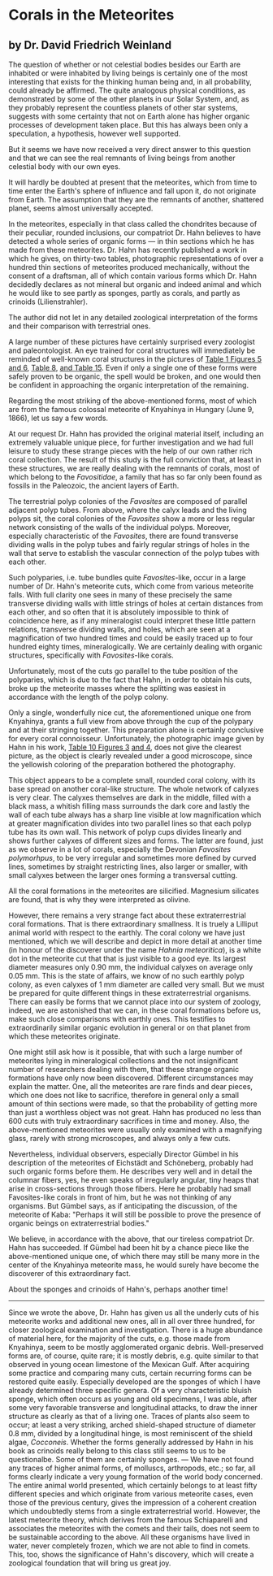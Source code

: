 # Corals in the Meteorites

## by Dr. David Friedrich Weinland

The question of whether or not celestial bodies besides our Earth are inhabited or were inhabited by living beings is certainly one of the most interesting that exists for the thinking human being and, in all probability, could already be affirmed. The quite analogous physical conditions, as demonstrated by some of the other planets in our Solar System, and, as they probably represent the countless planets of other star systems, suggests with some certainty that not on Earth alone has higher organic processes of development taken place. But this has always been only a speculation, a hypothesis, however well supported.

But it seems we have now received a very direct answer to this question and that we can see the real remnants of living beings from another celestial body with our own eyes.

It will hardly be doubted at present that the meteorites, which from time to time enter the Earth's sphere of influence and fall upon it, do not originate from Earth. The assumption that they are the remnants of another, shattered planet, seems almost universally accepted.

In the meteorites, especially in that class called the chondrites because of their peculiar, rounded inclusions, our compatriot Dr. Hahn believes to have detected a whole series of organic forms — in thin sections which he has made from these meteorites. Dr. Hahn has recently published a work in which he gives, on thirty-two tables, photographic representations of over a hundred thin sections of meteorites produced mechanically, without the consent of a draftsman, all of which contain various forms which Dr. Hahn decidedly declares as not mineral but organic and indeed animal and which he would like to see partly as sponges, partly as corals, and partly as crinoids (Lilienstrahler).

The author did not let in any detailed zoological interpretation of the forms and their comparison with terrestrial ones.

A large number of these pictures have certainly surprised every zoologist and paleontologist. An eye trained for coral structures will immediately be reminded of well-known coral structures in the pictures of [Table 1 Figures 5](https://cdn.solaranamnesis.com/OttoHahn/figures/meteorite_1-5_edit-b2.jpg) [and 6](https://cdn.solaranamnesis.com/OttoHahn/figures/meteorite_1-6_edit-b2.jpg), [Table 8](https://cdn.solaranamnesis.com/OttoHahn/figures/meteorite_8-1_edit-b2.jpg), [and Table 15](https://cdn.solaranamnesis.com/OttoHahn/figures/meteorite_15-1_edit-b3.jpg). Even if only a single one of these forms were safely proven to be organic, the spell would be broken, and one would then be confident in approaching the organic interpretation of the remaining.

Regarding the most striking of the above-mentioned forms, most of which are from the famous colossal meteorite of Knyahinya in Hungary (June 9, 1866), let us say a few words.

At our request Dr. Hahn has provided the original material itself, including an extremely valuable unique piece, for further investigation and we had full leisure to study these strange pieces with the help of our own rather rich coral collection. The result of this study is the full conviction that, at least in these structures, we are really dealing with the remnants of corals, most of which belong to the _Favositidae_, a family that has so far only been found as fossils in the Paleozoic, the ancient layers of Earth.

The terrestrial polyp colonies of the _Favosites_ are composed of parallel adjacent polyp tubes. From above, where the calyx leads and the living polyps sit, the coral colonies of the _Favosites_ show a more or less regular network consisting of the walls of the individual polyps. Moreover, especially characteristic of the _Favosites_, there are found transverse dividing walls in the polyp tubes and fairly regular strings of holes in the wall that serve to establish the vascular connection of the polyp tubes with each other.

Such polyparies, i.e. tube bundles quite _Favosites_-like, occur in a large number of Dr. Hahn's meteorite cuts, which come from various meteorite falls. With full clarity one sees in many of these precisely the same transverse dividing walls with little strings of holes at certain distances from each other, and so often that it is absolutely impossible to think of coincidence here, as if any mineralogist could interpret these little pattern relations, transverse dividing walls, and holes, which are seen at a magnification of two hundred times and could be easily traced up to four hundred eighty times, mineralogically. We are certainly dealing with organic structures, specifically with _Favosites_-like corals.

Unfortunately, most of the cuts go parallel to the tube position of the polyparies, which is due to the fact that Hahn, in order to obtain his cuts, broke up the meteorite masses where the splitting was easiest in accordance with the length of the polyp colony.

Only a single, wonderfully nice cut, the aforementioned unique one from Knyahinya, grants a full view from above through the cup of the polypary and at their stringing together. This preparation alone is certainly conclusive for every coral connoisseur. Unfortunately, the photographic image given by Hahn in his work, [Table 10 Figures 3](https://cdn.solaranamnesis.com/OttoHahn/figures/meteorite_10-3_edit-b2.jpg) [and 4](https://cdn.solaranamnesis.com/OttoHahn/figures/meteorite_1-5_edit-b2.jpg), does not give the clearest picture, as the object is clearly revealed under a good microscope, since the yellowish coloring of the preparation bothered the photography.

This object appears to be a complete small, rounded coral colony, with its base spread on another coral-like structure. The whole network of calyxes is very clear. The calyxes themselves are dark in the middle, filled with a black mass, a whitish filling mass surrounds the dark core and lastly the wall of each tube always has a sharp line visible at low magnification which at greater magnification divides into two parallel lines so that each polyp tube has its own wall. This network of polyp cups divides linearly and shows further calyxes of different sizes and forms. The latter are found, just as we observe in a lot of corals, especially the Devonian _Favosites polymorhpus_, to be very irregular and sometimes more defined by curved lines, sometimes by straight restricting lines, also larger or smaller, with small calyxes between the larger ones forming a transversal cutting.

All the coral formations in the meteorites are silicified. Magnesium silicates are found, that is why they were interpreted as olivine.

However, there remains a very strange fact about these extraterrestrial coral formations. That is there extraordinary smallness. It is truely a Lilliput animal world with respect to the earthly. The coral colony we have just mentioned, which we will describe and depict in more detail at another time (in honour of the discoverer under the name _Hahnia meteoritica_), is a white dot in the meteorite cut that that is just visible to a good eye. Its largest diameter measures only 0.90 mm, the individual calyxes on average only 0.05 mm. This is the state of affairs, we know of no such earthly polyp colony, as even calyxes of 1 mm diameter are called very small. But we must be prepared for quite different things in these extraterrestrial organisms. There can easily be forms that we cannot place into our system of zoology, indeed, we are astonished that we can, in these coral formations before us, make such close comparisons with earthly ones. This testifies to extraordinarily similar organic evolution in general or on that planet from which these meteorites originate. 

One might still ask how is it possible, that with such a large number of meteorites lying in mineralogical collections and the not insignificant number of researchers dealing with them, that these strange organic formations have only now been discovered. Different circumstances may explain the matter. One, all the meteorites are rare finds and dear pieces, which one does not like to sacrifice, therefore in general only a small amount of thin sections were made, so that the probability of getting more than just a worthless object was not great. Hahn has produced no less than 600 cuts with truly extraordinary sacrifices in time and money. Also, the above-mentioned meteorites were usually only examined with a magnifying glass, rarely with strong microscopes, and always only a few cuts.

Nevertheless, individual observers, especially Director Gümbel in his description of the meteorites of Eichstädt and Schöneberg, probably had such organic forms before them. He describes very well and in detail the columnar fibers, yes, he even speaks of irregularly angular, tiny heaps that arise in cross-sections through those fibers. Here he probably had small Favosites-like corals in front of him, but he was not thinking of any organisms. But Gümbel says, as if anticipating the discussion, of the meteorite of Kaba: "Perhaps it will still be possible to prove the presence of organic beings on extraterrestrial bodies."

We believe, in accordance with the above, that our tireless compatriot Dr. Hahn has succeeded. If Gümbel had been hit by a chance piece like the above-mentioned unique one, of which there may still be many more in the center of the Knyahinya meteorite mass, he would surely have become the discoverer of this extraordinary fact.

About the sponges and crinoids of Hahn's, perhaps another time!

***

Since we wrote the above, Dr. Hahn has given us all the underly cuts of his meteorite works and additional new ones, all in all over three hundred, for closer zoological examination and investigation. There is a huge abundance of material here, for the majority of the cuts, e.g. those made from Knyahinya, seem to be mostly agglomerated organic debris. Well-preserved forms are, of course, quite rare; it is mostly debris, e.g. quite similar to that observed in young ocean limestone of the Mexican Gulf. After acquiring some practice and comparing many cuts, certain recurring forms can be restored quite easily. Especially developed are the sponges of which I have already determined three specific genera. Of a very characteristic bluish sponge, which often occurs as young and old specimens, I was able, after some very favorable transverse and longitudinal attacks, to draw the inner structure as clearly as that of a living one. Traces of plants also seem to occur; at least a very striking, arched shield-shaped structure of diameter 0.8 mm, divided by a longitudinal hinge, is most reminiscent of the shield algae, _Cocconeis_. Whether the forms generally addressed by Hahn in his book as crinoids really belong to this class still seems to us to be questionalbe. Some of them are certainly sponges. — We have not found any traces of higher animal forms, of molluscs, arthropods, etc.; so far, all forms clearly indicate a very young formation of the world body concerned. The entire animal world presented, which certainly belongs to at least fifty different species and which originate from various meteorite cases, even those of the previous century, gives the impression of a coherent creation which undoubtedly stems from a single extraterrestrial world. However, the latest meteorite theory, which derives from the famous Schiaparelli and associates the meteorites with the comets and their tails, does not seem to be sustainable according to the above. All these organisms have lived in water, never completely frozen, which we are not able to find in comets. This, too, shows the significance of Hahn's discovery, which will create a zoological foundation that will bring us great joy.

